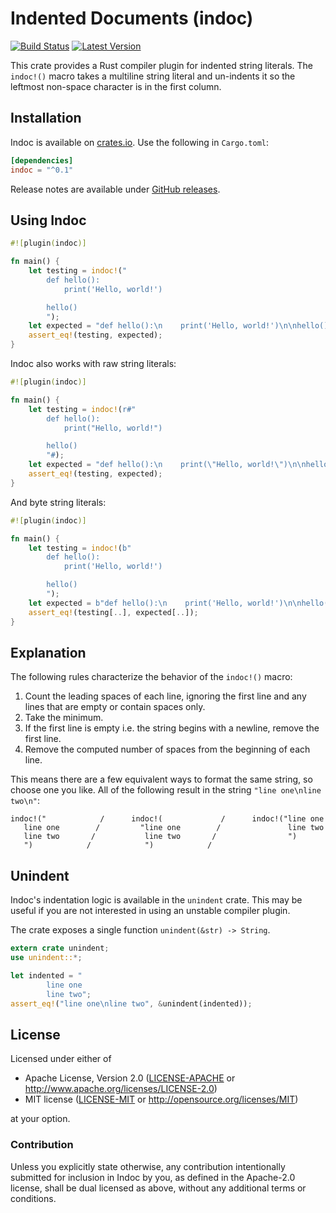 Indented Documents (indoc)
==========================

[![Build Status](https://api.travis-ci.org/dtolnay/indoc.svg?branch=master)](https://travis-ci.org/dtolnay/indoc)
[![Latest Version](https://img.shields.io/crates/v/indoc.svg)](https://crates.io/crates/indoc)

This crate provides a Rust compiler plugin for indented string literals. The
`indoc!()` macro takes a multiline string literal and un-indents it so the
leftmost non-space character is in the first column.

## Installation

Indoc is available on [crates.io](https://crates.io/crates/indoc). Use the
following in `Cargo.toml`:

```toml
[dependencies]
indoc = "^0.1"
```

Release notes are available under [GitHub releases](https://github.com/dtolnay/indoc/releases).

## Using Indoc

```rust
#![plugin(indoc)]

fn main() {
    let testing = indoc!("
        def hello():
            print('Hello, world!')

        hello()
        ");
    let expected = "def hello():\n    print('Hello, world!')\n\nhello()\n";
    assert_eq!(testing, expected);
}
```

Indoc also works with raw string literals:

```rust
#![plugin(indoc)]

fn main() {
    let testing = indoc!(r#"
        def hello():
            print("Hello, world!")

        hello()
        "#);
    let expected = "def hello():\n    print(\"Hello, world!\")\n\nhello()\n";
    assert_eq!(testing, expected);
}
```

And byte string literals:

```rust
#![plugin(indoc)]

fn main() {
    let testing = indoc!(b"
        def hello():
            print('Hello, world!')

        hello()
        ");
    let expected = b"def hello():\n    print('Hello, world!')\n\nhello()\n";
    assert_eq!(testing[..], expected[..]);
}
```

## Explanation

The following rules characterize the behavior of the `indoc!()` macro:

1. Count the leading spaces of each line, ignoring the first line and any lines
   that are empty or contain spaces only.
2. Take the minimum.
3. If the first line is empty i.e. the string begins with a newline, remove the
   first line.
4. Remove the computed number of spaces from the beginning of each line.

This means there are a few equivalent ways to format the same string, so choose
one you like. All of the following result in the string `"line one\nline
two\n"`:

```
indoc!("            /      indoc!(             /      indoc!("line one
   line one        /         "line one        /               line two
   line two       /           line two       /                ")
   ")            /            ")            /
```

## Unindent

Indoc's indentation logic is available in the `unindent` crate. This may be
useful if you are not interested in using an unstable compiler plugin.

The crate exposes a single function `unindent(&str) -> String`.

```rust
extern crate unindent;
use unindent::*;

let indented = "
        line one
        line two";
assert_eq!("line one\nline two", &unindent(indented));
```

## License

Licensed under either of

 * Apache License, Version 2.0 ([LICENSE-APACHE](LICENSE-APACHE) or http://www.apache.org/licenses/LICENSE-2.0)
 * MIT license ([LICENSE-MIT](LICENSE-MIT) or http://opensource.org/licenses/MIT)

at your option.

### Contribution

Unless you explicitly state otherwise, any contribution intentionally submitted
for inclusion in Indoc by you, as defined in the Apache-2.0 license, shall be
dual licensed as above, without any additional terms or conditions.
